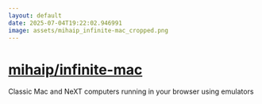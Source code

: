 ```yaml
---
layout: default
date: 2025-07-04T19:22:02.946991
image: assets/mihaip_infinite-mac_cropped.png
---
```


# [mihaip/infinite-mac](https://github.com/mihaip/infinite-mac)

Classic Mac and NeXT computers running in your browser using emulators
